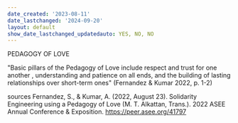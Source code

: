 ```yaml
---
date_created: '2023-08-11'
date_lastchanged: '2024-09-20'
layout: default
show_date_lastchanged_updatedauto: YES, NO, NO
---
```

PEDAGOGY OF LOVE

"Basic pillars of the Pedagogy of Love include respect and trust
for one another , understanding and patience on all ends, and the building of lasting relationships  over short-term ones" (Fernandez & Kumar 2022, p. 1-2) 


sources 
Fernandez, S., & Kumar, A. (2022, August 23). Solidarity Engineering using a Pedagogy of Love (M. T. Alkattan, Trans.). 2022 ASEE Annual Conference & Exposition. https://peer.asee.org/41797